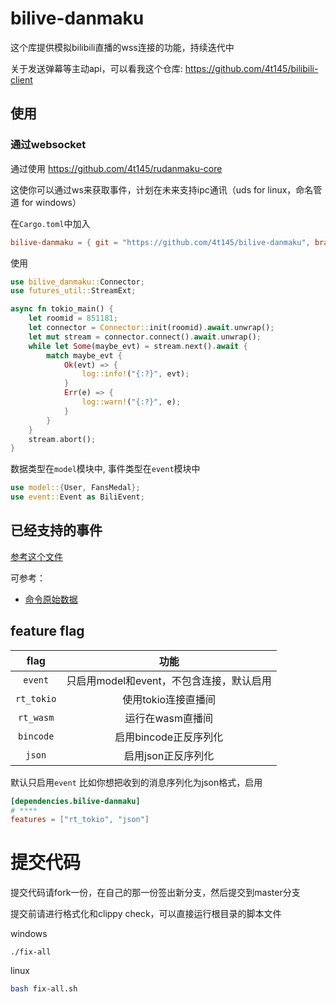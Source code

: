 # bilive-danmaku
这个库提供模拟bilibili直播的wss连接的功能，持续迭代中

关于发送弹幕等主动api，可以看我这个仓库: https://github.com/4t145/bilibili-client

## 使用
### 通过websocket
通过使用 https://github.com/4t145/rudanmaku-core

这使你可以通过ws来获取事件，计划在未来支持ipc通讯（uds for linux，命名管道 for windows）

在`Cargo.toml`中加入
```toml
bilive-danmaku = { git = "https://github.com/4t145/bilive-danmaku", branch = "master" }
```
使用
```rust
use bilive_danmaku::Connector;
use futures_util::StreamExt;

async fn tokio_main() {
    let roomid = 851181;
    let connector = Connector::init(roomid).await.unwrap();
    let mut stream = connector.connect().await.unwrap();
    while let Some(maybe_evt) = stream.next().await {
        match maybe_evt {
            Ok(evt) => {
                log::info!("{:?}", evt);
            }
            Err(e) => {
                log::warn!("{:?}", e);
            }
        }
    }
    stream.abort();
}
```

数据类型在`model`模块中, 事件类型在`event`模块中
```rust
use model::{User, FansMedal};
use event::Event as BiliEvent;
```
## 已经支持的事件
[参考这个文件](./src/event.rs)

可参考：
- [命令原始数据](./src/tests/mock/cmd/)

## feature flag
|flag|功能|
|:---:|:--:|
|`event`|只启用model和event，不包含连接，默认启用|
|`rt_tokio`|使用tokio连接直播间|
|`rt_wasm`|运行在wasm直播间|
|`bincode`|启用bincode正反序列化|
|`json`|启用json正反序列化|

默认只启用`event`
比如你想把收到的消息序列化为json格式，启用
```toml
[dependencies.bilive-danmaku]
# ****
features = ["rt_tokio", "json"]
```

# 提交代码
提交代码请fork一份，在自己的那一份签出新分支，然后提交到master分支

提交前请进行格式化和clippy check，可以直接运行根目录的脚本文件

windows
```shell
./fix-all
```

linux
```bash
bash fix-all.sh
```